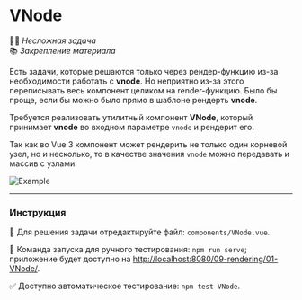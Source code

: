 # VNode

👶🏻 _Несложная задача_\
📚 _Закрепление материала_

<!--start_statement-->

Есть задачи, которые решаются только через рендер-функцию из-за необходимости работать с **vnode**. Но неприятно из-за
этого переписывать весь компонент целиком на render-функцию. Было бы проще, если бы можно было прямо в шаблоне рендерть
**vnode**.

Требуется реализовать утилитный компонент **VNode**, который принимает **vnode** во входном параметре `vnode` и рендерит
его.

Так как во Vue 3 компонент может рендерить не только один корневой узел, но и несколько, то в качестве значения `vnode`
можно передавать и массив с узлами.

<img src="https://i.imgur.com/ZFs6Krh.png" alt="Example" />

<!--end_statement-->

---

### Инструкция

📝 Для решения задачи отредактируйте файл: `components/VNode.vue`.

🚀 Команда запуска для ручного тестирования: `npm run serve`;\
приложение будет доступно на [http://localhost:8080/09-rendering/01-VNode/](http://localhost:8080/09-rendering/01-VNode/).

✅ Доступно автоматическое тестирование: `npm test VNode`.
